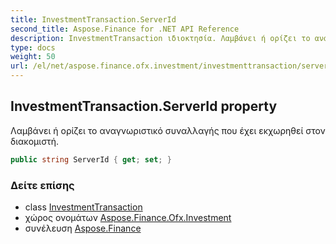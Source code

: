 ```yaml
---
title: InvestmentTransaction.ServerId
second_title: Aspose.Finance for .NET API Reference
description: InvestmentTransaction ιδιοκτησία. Λαμβάνει ή ορίζει το αναγνωριστικό συναλλαγής που έχει εκχωρηθεί στον διακομιστή.
type: docs
weight: 50
url: /el/net/aspose.finance.ofx.investment/investmenttransaction/serverid/
---
```

## InvestmentTransaction.ServerId property

Λαμβάνει ή ορίζει το αναγνωριστικό συναλλαγής που έχει εκχωρηθεί στον διακομιστή.

```csharp
public string ServerId { get; set; }
```

### Δείτε επίσης

* class [InvestmentTransaction](../)
* χώρος ονομάτων [Aspose.Finance.Ofx.Investment](../../investmenttransaction/)
* συνέλευση [Aspose.Finance](../../../)


